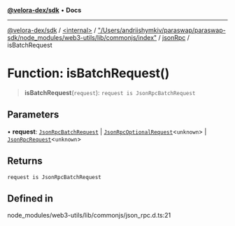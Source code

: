 [**@velora-dex/sdk**](../../../../../../README.md) • **Docs**

***

[@velora-dex/sdk](../../../../../../globals.md) / [\<internal\>](../../../../../README.md) / ["/Users/andriishymkiv/paraswap/paraswap-sdk/node\_modules/web3-utils/lib/commonjs/index"](../../../README.md) / [jsonRpc](../README.md) / isBatchRequest

# Function: isBatchRequest()

> **isBatchRequest**(`request`): `request is JsonRpcBatchRequest`

## Parameters

• **request**: [`JsonRpcBatchRequest`](../../../../../type-aliases/JsonRpcBatchRequest.md) \| [`JsonRpcOptionalRequest`](../../../../../interfaces/JsonRpcOptionalRequest.md)\<`unknown`\> \| [`JsonRpcRequest`](../../../../../interfaces/JsonRpcRequest.md)\<`unknown`\>

## Returns

`request is JsonRpcBatchRequest`

## Defined in

node\_modules/web3-utils/lib/commonjs/json\_rpc.d.ts:21
